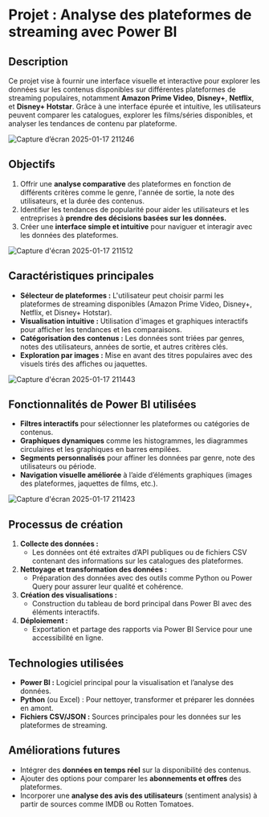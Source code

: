 # **Projet : Analyse des plateformes de streaming avec Power BI**

## **Description**
Ce projet vise à fournir une interface visuelle et interactive pour explorer les données sur les contenus disponibles sur différentes plateformes de streaming populaires, notamment **Amazon Prime Video**, **Disney+**, **Netflix**, et **Disney+ Hotstar**. Grâce à une interface épurée et intuitive, les utilisateurs peuvent comparer les catalogues, explorer les films/séries disponibles, et analyser les tendances de contenu par plateforme.

![Capture d’écran 2025-01-17 211246](https://github.com/user-attachments/assets/504f5c3d-64d2-48e8-b50f-fcd92b660ac9)


## **Objectifs**
1. Offrir une **analyse comparative** des plateformes en fonction de différents critères comme le genre, l'année de sortie, la note des utilisateurs, et la durée des contenus.
2. Identifier les tendances de popularité pour aider les utilisateurs et les entreprises à **prendre des décisions basées sur les données.**
3. Créer une **interface simple et intuitive** pour naviguer et interagir avec les données des plateformes.

![Capture d'écran 2025-01-17 211512](https://github.com/user-attachments/assets/1410d515-755d-4405-822e-f9059bfae8ba)


## **Caractéristiques principales**
- **Sélecteur de plateformes :** L'utilisateur peut choisir parmi les plateformes de streaming disponibles (Amazon Prime Video, Disney+, Netflix, et Disney+ Hotstar).
- **Visualisation intuitive :** Utilisation d'images et graphiques interactifs pour afficher les tendances et les comparaisons.
- **Catégorisation des contenus :** Les données sont triées par genres, notes des utilisateurs, années de sortie, et autres critères clés.
- **Exploration par images :** Mise en avant des titres populaires avec des visuels tirés des affiches ou jaquettes.

![Capture d'écran 2025-01-17 211443](https://github.com/user-attachments/assets/7b9b94cb-07cd-4e99-bdec-14183ce8e095)


## **Fonctionnalités de Power BI utilisées**
- **Filtres interactifs** pour sélectionner les plateformes ou catégories de contenus.
- **Graphiques dynamiques** comme les histogrammes, les diagrammes circulaires et les graphiques en barres empilées.
- **Segments personnalisés** pour affiner les données par genre, note des utilisateurs ou période.
- **Navigation visuelle améliorée** à l’aide d’éléments graphiques (images des plateformes, jaquettes de films, etc.).

![Capture d'écran 2025-01-17 211423](https://github.com/user-attachments/assets/fcd2ad2f-d13c-41f4-a3cc-8b7ec43460f4)


## **Processus de création**
1. **Collecte des données :**
   - Les données ont été extraites d’API publiques ou de fichiers CSV contenant des informations sur les catalogues des plateformes.
2. **Nettoyage et transformation des données :**
   - Préparation des données avec des outils comme Python ou Power Query pour assurer leur qualité et cohérence.
3. **Création des visualisations :**
   - Construction du tableau de bord principal dans Power BI avec des éléments interactifs.
4. **Déploiement :**
   - Exportation et partage des rapports via Power BI Service pour une accessibilité en ligne.



## **Technologies utilisées**
- **Power BI :** Logiciel principal pour la visualisation et l’analyse des données.
- **Python** (ou Excel) : Pour nettoyer, transformer et préparer les données en amont.
- **Fichiers CSV/JSON :** Sources principales pour les données sur les plateformes de streaming.



## **Améliorations futures**
- Intégrer des **données en temps réel** sur la disponibilité des contenus.
- Ajouter des options pour comparer les **abonnements et offres** des plateformes.
- Incorporer une **analyse des avis des utilisateurs** (sentiment analysis) à partir de sources comme IMDB ou Rotten Tomatoes.

